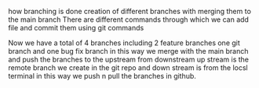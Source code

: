 how branching is done creation of different branches with merging them to the main branch
There are different commands through which we can add file and commit them using git commands

Now we have a total of 4 branches including 2 feature branches one git branch and one bug fix branch in this way we merge with the main branch and push the branches to the upstream from downstream
up stream is the remote branch we create in the git repo and down stream is from the locsl terminal
in this way we push n pull the branches in github.
